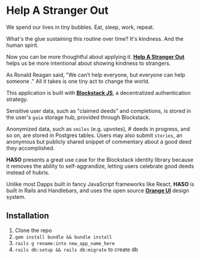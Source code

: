 # Help A Stranger Out

We spend our lives in tiny bubbles. Eat, sleep, work, repeat.

What's the glue sustaining this routine over time? It's kindness. And the human spirit.

Now you can be more thoughtful about applying it. **[Help A Stranger Out](https://helpastrangerout.com)** helps us be more intentional about showing kindness to strangers.

As Ronald Reagan said, "We can’t help everyone, but everyone can help someone ." All it takes is one tiny act to change the world.

This application is built with **[Blockstack JS](https://github.com/blockstack/blockstack.js/)**, a decentralized authentication strategy.

Sensitive user data, such as "claimed deeds" and completions, is stored in the user's `gaia` storage hub, provided through Blockstack.

Anonymized data, such as `smiles` (e.g. upvotes), # deeds in progress, and so on, are stored in Postgres tables. Users may also submit `stories`, an anonymous but publicly shared snippet of commentary about a good deed they accomplished.

**HASO** presents a great use case for the Blockstack identity library because it removes the ability to self-aggrandize, letting users celebrate good deeds instead of hubris.

Unlike most Dapps built in fancy JavaScript frameworks like React, **HASO** is built in Rails and Handlebars, and uses the open source **[Orange UI](https://orangecss.com)** design system.

## Installation
1. Clone the repo
2. `gem install bundle && bundle install`
3. `rails g rename:into new_app_name_here`
4. `rails db:setup && rails db:migrate` to create db
